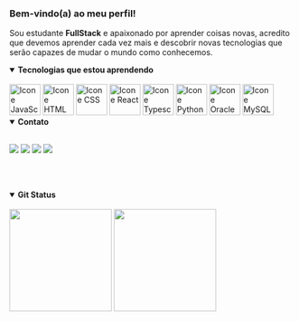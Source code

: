 ### Bem-vindo(a) ao meu perfil!

Sou estudante <strong>FullStack</strong> e apaixonado por aprender coisas novas, acredito que devemos aprender cada vez mais e descobrir novas tecnologias que serão capazes de mudar o mundo como conhecemos.

<details open>
  <summary><strong>Tecnologias que estou aprendendo</strong></summary>
  
  <br>
  
  <div style="display: inline-block">
    <a href="#"><img alt="Icone JavaScript" src="https://cdn.jsdelivr.net/gh/devicons/devicon@latest/icons/javascript/javascript-original.svg" width="55px"/></a>
    <a href="#"><img alt="Icone HTML" src="https://cdn.jsdelivr.net/gh/devicons/devicon@latest/icons/html5/html5-original.svg" width="55px"/></a>
    <a href="#"><img alt="Icone CSS" src="https://cdn.jsdelivr.net/gh/devicons/devicon@latest/icons/css3/css3-original.svg" width="55px"/></a>
    <a href="#"><img alt="Icone React" src="https://cdn.jsdelivr.net/gh/devicons/devicon@latest/icons/react/react-original.svg" width="55px"/></a>
     <a href="#"><img alt="Icone Typescript" src="https://cdn.jsdelivr.net/gh/devicons/devicon@latest/icons/typescript/typescript-original.svg" width="55px"/></a>
</div>
    <div style="display: inline-block">
    <a href="#"><img alt="Icone Python " src="https://cdn.jsdelivr.net/gh/devicons/devicon@latest/icons/python/python-original.svg" width="55px"/></a>
  <!--  <a href="#"><img alt="Icone Pandas" src="https://cdn.jsdelivr.net/gh/devicons/devicon@latest/icons/pandas/pandas-original-wordmark.svg" width="55px"/></a> -->
  <!--  <a href="#"><img alt="DJango " src="https://cdn.jsdelivr.net/gh/devicons/devicon@latest/icons/django/django-plain.svg" width="55px"/></a> -->
    <a href="#"><img alt="Icone Oracle " src="https://cdn.jsdelivr.net/gh/devicons/devicon@latest/icons/oracle/oracle-original.svg" width="55px"/></a>
    <a href="#"><img alt="Icone MySQL " src="https://cdn.jsdelivr.net/gh/devicons/devicon@latest/icons/mysql/mysql-original.svg" width="55px"/></a>
    
   
  </div>
</details>

<details open>
  <summary><strong>Contato</strong></summary>
  
  <br>
  
 <a href = "mailto:mgr8272@gmail.com"><img src="https://img.shields.io/badge/-Gmail-%23333?style=for-the-badge&logo=gmail&logoColor=white" target="_blank"></a>
  <a href="https://www.linkedin.com/in/maycon-rocha-7b8759164/" target="_blank"><img src="https://img.shields.io/badge/-LinkedIn-%230077B5?style=for-the-badge&logo=linkedin&logoColor=white" target="_blank"></a> 
   <a href="https://www.instagram.com/maycongr/" target="_blank"><img src="https://img.shields.io/badge/-instagram-%23E4405F?style=for-the-badge&logo=instagram&logoColor=white" target="_blank"></a> 
    <!--<a href="#" target="_blank"><img src="https://img.shields.io/badge/X-000000?style=for-the-badge&logo=x&logoColor=white" target="_blank"></a>-->
     <a href="#" target="_blank"><img src="https://img.shields.io/badge/WhatsApp-25D366?style=for-the-badge&logo=WhatsApp&logoColor=white" target="_blank"></a> 

  <br><br>
</details open>

<details open>
  <summary><strong>Git Status</strong></summary>
  
  <br>

  <div align="left" class="custom-border">
    <img height="181em" src="https://github-readme-stats.vercel.app/api?username=MayconRocha21&show_icons=true&bg_color=0F0F0F&title_color=01A66B&text_color=fff&icon_color=01A66B&border_color=01A66B&hide_rank=true&include_all_commits=true&count_private=true"/>
    <img height="181em" src="https://github-readme-stats.vercel.app/api/top-langs/?username=MayconRocha21&card_width&layout=compact&langs_count=7&bg_color=0F0F0F&title_color=01A66B&text_color=fff&icon_color=01A66B&border_color=01A66B&count_private=true"/>
  </div> 
</details>
